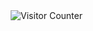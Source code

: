 <img align="right" src="https://visitor-badge.laobi.icu/badge?page_id=bruna.wust.bruna.wust" alt="Visitor Counter" />

